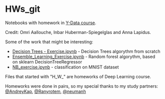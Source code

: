 # HWs_git
Notebooks with homework in [Y-Data course](https://ydata.co.il/).

Credit: Omri Aallouche, Inbar Huberman-Spiegelglas and Anna Lapidus.

Some of the work that might be interesting:
- [Decision Trees - Exercise.ipynb](https://github.com/tansla/HWs_git/blob/master/Decision%20Trees%20-%20Exercise.ipynb) - Decision Trees algorythm from scratch
- [Ensemble_Learning_Exercise.ipynb](https://github.com/tansla/HWs_git/blob/master/Ensemble_Learning_Exercise.ipynb) - Random forest algorythm, based on sklearn DecisionTreeRegressor 
- [NB_exercise.ipynb](https://github.com/tansla/HWs_git/blob/master/NB_exercise.ipynb) - classification on MNIST dataset


Files that started with "H_W_" are homeworks of Deep Learning course.

Homeworks were done in pairs, so my special thanks to my study partners: [@AndreyKap](https://github.com/AndreyKap), [@Ranyrotem](https://github.com/Ranyrotem), [@neumanh](https://github.com/neumanh)
